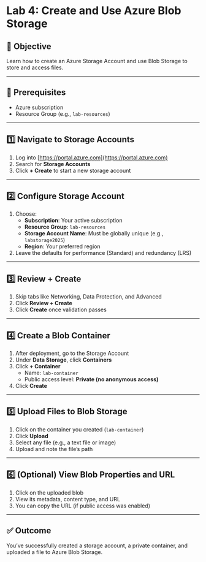 # Lab 4: Create and Use Azure Blob Storage

## 🎯 Objective
Learn how to create an Azure Storage Account and use Blob Storage to store and access files.

---

## 🧰 Prerequisites
- Azure subscription
- Resource Group (e.g., `lab-resources`)

---

## 1️⃣ Navigate to Storage Accounts

1. Log into [https://portal.azure.com](https://portal.azure.com)
2. Search for **Storage Accounts**
3. Click **+ Create** to start a new storage account


---

## 2️⃣ Configure Storage Account

1. Choose:
   - **Subscription**: Your active subscription
   - **Resource Group**: `lab-resources`
   - **Storage Account Name**: Must be globally unique (e.g., `labstorage2025`)
   - **Region**: Your preferred region
2. Leave the defaults for performance (Standard) and redundancy (LRS)



---

## 3️⃣ Review + Create

1. Skip tabs like Networking, Data Protection, and Advanced
2. Click **Review + Create**
3. Click **Create** once validation passes



---

## 4️⃣ Create a Blob Container

1. After deployment, go to the Storage Account
2. Under **Data Storage**, click **Containers**
3. Click **+ Container**
   - Name: `lab-container`
   - Public access level: **Private (no anonymous access)**
4. Click **Create**



---

## 5️⃣ Upload Files to Blob Storage

1. Click on the container you created (`lab-container`)
2. Click **Upload**
3. Select any file (e.g., a text file or image)
4. Upload and note the file’s path


---

## 6️⃣ (Optional) View Blob Properties and URL

1. Click on the uploaded blob
2. View its metadata, content type, and URL
3. You can copy the URL (if public access was enabled)


---

## ✅ Outcome
You’ve successfully created a storage account, a private container, and uploaded a file to Azure Blob Storage.
